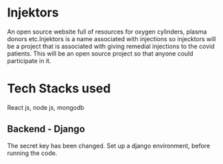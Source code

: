 # Injektors
An open source  website full of resources for oxygen cylinders, plasma donors etc.Injektors is a name associated with injections so injecktors will be a project that is associated with giving remedial injections to the covid patients. This will be an open source project so that anyone could participate in it. 

# Tech Stacks used 
React js, node js, mongodb 


Backend - Django
-----------------
The secret key has been changed. Set up a django environment, before running the code.
